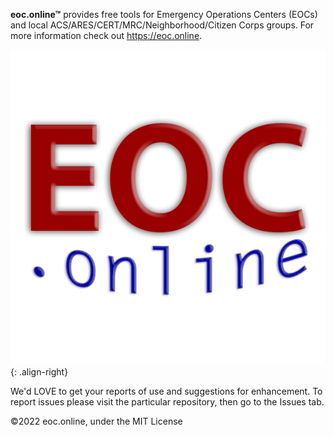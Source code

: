 **eoc.online™** provides free tools for Emergency Operations Centers (EOCs) and local ACS/ARES/CERT/MRC/Neighborhood/Citizen Corps groups. For more information check out <https://eoc.online>.

![right-aligned-image](./eoconline_logo500.png){: .align-right}

We'd LOVE to get your reports of use and suggestions for enhancement. To report issues please visit the particular repository, then go to the Issues tab.

©2022 eoc.online, under the MIT License
